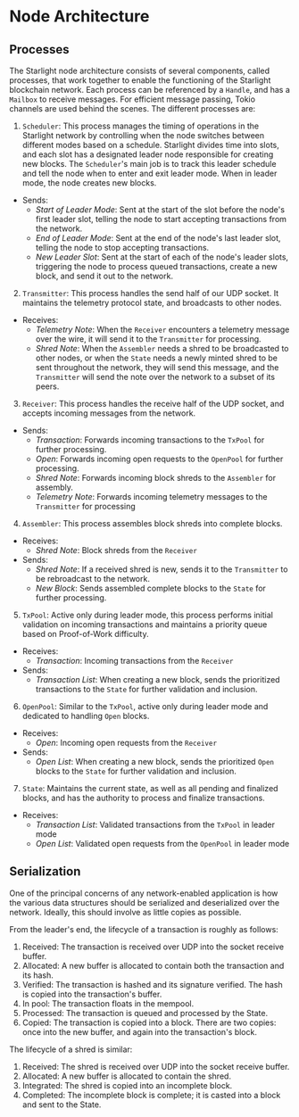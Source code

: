 # Node Architecture 

## Processes
The Starlight node architecture consists of several components, called processes, that work together to enable the functioning of the Starlight blockchain network. Each process can be referenced by a `Handle`, and has a `Mailbox` to receive messages. For efficient message passing, Tokio channels are used behind the scenes. The different processes are:

1. `Scheduler`: This process manages the timing of operations in the Starlight network by controlling when the node switches between different modes based on a schedule. Starlight divides time into slots, and each slot has a designated leader node responsible for creating new blocks. The `Scheduler`'s main job is to track this leader schedule and tell the node when to enter and exit leader mode. When in leader mode, the node creates new blocks.
- Sends:
    - *Start of Leader Mode*: Sent at the start of the slot before the node's first leader slot, telling the node to start accepting transactions from the network. 
    - *End of Leader Mode*: Sent at the end of the node's last leader slot, telling the node to stop accepting transactions.
    - *New Leader Slot*: Sent at the start of each of the node's leader slots, triggering the node to process queued transactions, create a new block, and send it out to the network.

2. `Transmitter`: This process handles the send half of our UDP socket. It maintains the telemetry protocol state, and broadcasts to other nodes.
- Receives:
    - *Telemetry Note*: When the `Receiver` encounters a telemetry message over the wire, it will send it to the `Transmitter` for processing.
    - *Shred Note*: When the `Assembler` needs a shred to be broadcasted to other nodes, or when the `State` needs a newly minted shred to be sent throughout the network, they will send this message, and the `Transmitter` will send the note over the network to a subset of its peers.

3. `Receiver`: This process handles the receive half of the UDP socket, and accepts incoming messages from the network. 
- Sends:
  - *Transaction*: Forwards incoming transactions to the `TxPool` for further processing.
  - *Open*: Forwards incoming open requests to the `OpenPool` for further processing.
  - *Shred Note*: Forwards incoming block shreds to the `Assembler` for assembly.
  - *Telemetry Note*: Forwards incoming telemetry messages to the `Transmitter` for processing

4. `Assembler`: This process assembles block shreds into complete blocks.
- Receives: 
  - *Shred Note*: Block shreds from the `Receiver`
- Sends:
  - *Shred Note*: If a received shred is new, sends it to the `Transmitter` to be rebroadcast to the network.
  - *New Block*: Sends assembled complete blocks to the `State` for further processing.

5. `TxPool`: Active only during leader mode, this process performs initial validation on incoming transactions and maintains a priority queue based on Proof-of-Work difficulty. 
- Receives:
  - *Transaction*: Incoming transactions from the `Receiver`
- Sends: 
  - *Transaction List*: When creating a new block, sends the prioritized transactions to the `State` for further validation and inclusion.

6. `OpenPool`: Similar to the `TxPool`, active only during leader mode and dedicated to handling `Open` blocks.
- Receives:
  - *Open*: Incoming open requests from the `Receiver` 
- Sends:
  - *Open List*: When creating a new block, sends the prioritized `Open` blocks to the `State` for further validation and inclusion.

7. `State`: Maintains the current state, as well as all pending and finalized blocks, and has the authority to process and finalize transactions. 
- Receives:
  - *Transaction List*: Validated transactions from the `TxPool` in leader mode
  - *Open List*: Validated open requests from the `OpenPool` in leader mode

## Serialization
One of the principal concerns of any network-enabled application is how the various data structures should be serialized and deserialized over the network. Ideally, this should involve as little copies as possible.

From the leader's end, the lifecycle of a transaction is roughly as follows:
1) Received: The transaction is received over UDP into the socket receive buffer.
2) Allocated: A new buffer is allocated to contain both the transaction and its hash.
3) Verified: The transaction is hashed and its signature verified. The hash is copied into the transaction's buffer.
4) In pool: The transaction floats in the mempool.
5) Processed: The transaction is queued and processed by the State.
6) Copied: The transaction is copied into a block.
There are two copies: once into the new buffer, and again into the transaction's block.

The lifecycle of a shred is similar:
1) Received: The shred is received over UDP into the socket receive buffer.
2) Allocated: A new buffer is allocated to contain the shred.
3) Integrated: The shred is copied into an incomplete block.
4) Completed: The incomplete block is complete; it is casted into a block and sent to the State.